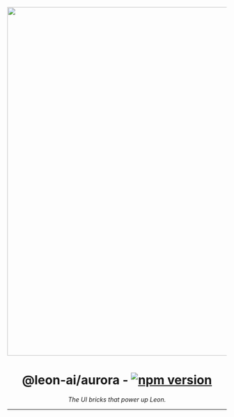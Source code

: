<p align="center">
  <img width="800" src="https://getleon.ai/img/aurora-banner.png" />
</p>

<h1 align="center">
  @leon-ai/aurora - <a href="https://www.npmjs.com/package/@leon-ai/aurora"><img src="https://img.shields.io/npm/v/@leon-ai/aurora.svg" alt="npm version"></a>
</h1>

_<p align="center">The UI bricks that power up Leon.</p>_

---
